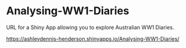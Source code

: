 # Analysing-WW1-Diaries
URL for a Shiny App allowing you to explore Australian WW1 Diaries.

https://ashleydennis-henderson.shinyapps.io/Analysing-WW1-Diaries/

